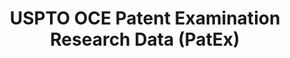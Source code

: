 ---
bigquery: https://console.cloud.google.com/bigquery?p=patents-public-data&d=uspto_oce_pair&page=dataset
citation: 'Graham, S. Marco, A., and Miller, A. (2015). “The USPTO Patent Examination
  Research Dataset: A Window on the Process of Patent Examination.”'
contributors: Graham, S. Marco, A., Miller, A.
cost: None
description: The latest version of PatEx (referred to below as the 2020 release) contains
  detailed information on nearly 11.9 million publicly-viewable provisional and non-provisional
  patent applications to the USPTO and over 4.6 million Patent Cooperation Treaty
  (PCT) applications. It is based on data that OCE downloaded from the Patent Examination
  Data System (PEDS) in April, 2021. The PEDS data are sourced from Public PAIR. The
  first time that OCE used PEDS as the basis of PatEx was for the 2019 release. We
  took the PEDS data and organized it into the familiar PatEx data files, which are
  based on the organization of the Public PAIR portal. The data files include information
  on each application’s characteristics, prosecution history, continuation history,
  claims of foreign priority, patent term adjustment history, publication history,
  and correspondence address information.
documentation: 'For the 2019 and later releases, new technical documentation is available
  https://www.uspto.gov/sites/default/files/documents/PatEx-2019-Technical-Doc.pdf


  A document describing the 2014-2017 data sets is available and can be cited as:
  Graham, Stuart J.H. and Marco, Alan C. and Miller, Richard, The USPTO Patent Examination
  Research Dataset: A Window on the Process of Patent Examination (November 30, 2015).
  Available at SSRN: https://ssrn.com/abstract=2702637.'
last_edit: Mon, 04 Apr 2022 19:06:22 GMT
location: https://www.uspto.gov/ip-policy/economic-research/research-datasets/patent-examination-research-dataset-public-pair
maintained_by: EconomicsData@uspto.gov
related_publications: https://ssrn.com/abstract=29956744, https://ssrn.com/abstract=2702637
schema_fields: '[''child_application_number'', ''examiner_name_middle'', ''correspondence_country_code'',
  ''inventor_name_last'', ''child_filing_date'', ''examiner_name_last'', ''earliest_pgpub_date'',
  ''patent_number'', ''inventor_name_first'', ''correspondence_street_line_1'', ''status_description'',
  ''parent_filing_date'', ''wipo_pub_date'', ''atty_docket_number'', ''aia_first_to_file'',
  ''small_entity_indicator'', ''application_number'', ''appl_status_date'', ''patent_issue_date'',
  ''continuation_type'', ''inventor_address_type'', ''inventor_name_middle'', ''invention_title'',
  ''file_location'', ''customer_number'', ''parent_country_code'', ''examiner_art_unit'',
  ''status_code'', ''correspondence_name_line_2'', ''examiner_name_first'', ''wipo_pub_number'',
  ''confirm_number'', ''event_description'', ''parent_country'', ''application_number_pair'',
  ''inventor_country_name'', ''invention_subject_matter'', ''inventor_country_code'',
  ''correspondence_name_line_1'', ''foreign_parent_id'', ''correspondence_city'',
  ''uspc_subclass'', ''parent_application_number'', ''correspondence_street_line_2'',
  ''inventor_region_code'', ''appl_status_code'', ''correspondence_postal_code'',
  ''foreign_parent_date'', ''inventor_rank'', ''application_type'', ''file_location_date'',
  ''uspc_class'', ''disposal_type'', ''correspondence_country_name'', ''event_code'',
  ''recorded_date'', ''correspondence_region_code'', ''correspondence_region_name'',
  ''abandon_date'', ''sequence_number'', ''filing_date'', ''earliest_pgpub_number'',
  ''examiner_id'']'
shortname: patex
tags:
- patents
- legal
- history
terms_of_use: 'USPTO’s online databases are not designed or intended to be a source
  for bulk downloads of USPTO data when accessed through the website’s interfaces.
  Individuals, companies, IP addresses, or blocks of IP addresses who, in effect,
  deny or decrease service by generating unusually high numbers of database accesses
  (searches, pages, or hits), whether generated manually or in an automated fashion,
  may be denied access to USPTO servers without notice.


  Bulk data products may be separately obtained from the USPTO, either for free or
  at the cost of dissemination. For details, see information on Electronic Bulk Data
  Products: https://www.uspto.gov/learning-and-resources/electronic-bulk-data-products'
title: USPTO OCE Patent Examination Research Data (PatEx)
uuid: 4342caa7-23af-420c-b2f6-6088f133df6a
---